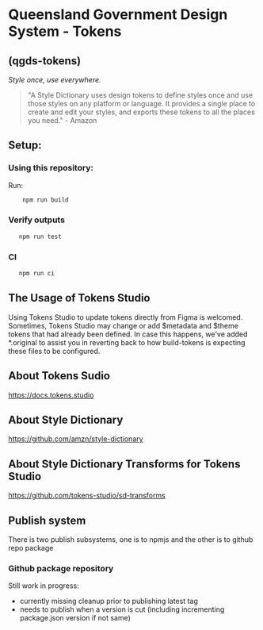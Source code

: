 # Queensland Government Design System - Tokens 
## (qgds-tokens)
*Style once, use everywhere.*
>
> "A Style Dictionary uses design tokens to define styles once and use those styles on any platform or language. It provides a single place to create and edit your styles, and exports these tokens to all the places you need." - Amazon

## Setup:

### Using this repository:
Run:
```bash 
    npm run build
``` 

### Verify outputs
```bash
   npm run test
```

### CI
```bash
   npm run ci
```

## The Usage of Tokens Studio
Using Tokens Studio to update tokens directly from Figma is welcomed.
Sometimes, Tokens Studio may change or add $metadata and $theme tokens that had already been defined.
In case this happens, we've added *.original to assist you in reverting back to how build-tokens is expecting these files to be configured.

## About Tokens Sudio
https://docs.tokens.studio

## About Style Dictionary
https://github.com/amzn/style-dictionary
 
## About Style Dictionary Transforms for Tokens Studio
https://github.com/tokens-studio/sd-transforms

## Publish system
There is two publish subsystems, one is to npmjs and the other is to github repo package

### Github package repository
 Still work in progress:
 * currently missing cleanup prior to publishing latest tag
 * needs to publish when a version is cut (including incrementing package.json version if not same)
